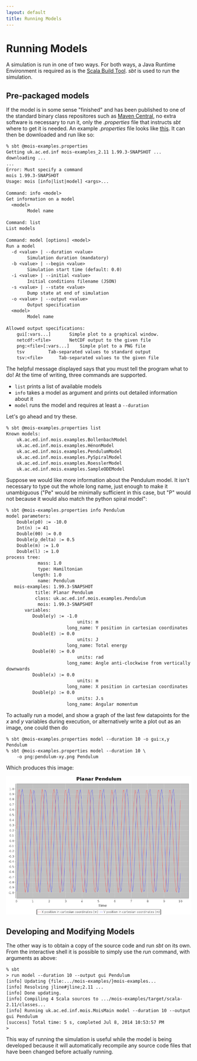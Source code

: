 ```yaml
---
layout: default
title: Running Models
---
```


Running Models
==============

A simulation is run in one of two ways. For both ways, a Java Runtime
Environment is required as is the 
[Scala Build Tool](http://www.scala-sbt.org). *sbt* is used to run the
simulation.

Pre-packaged models
-------------------

If the model is in some sense "finished" and has been published to
one of the standard binary class repositores such as 
[Maven Central](http://mvnrepository.com/), no extra software is
necessary to run it, only the *.properties* file that instructs
*sbt* where to get it is needed. An example *.properties* file
looks like
[this](https://github.com/edinburgh-rbm/mois-examples/blob/master/examples/mois-examples.properties).
It can then be downloaded and run like so:

~~~~~
% sbt @mois-examples.properties
Getting uk.ac.ed.inf mois-examples_2.11 1.99.3-SNAPSHOT ...
downloading ...
...
Error: Must specify a command
mois 1.99.3-SNAPSHOT
Usage: mois [info|list|model] <args>...

Command: info <model>
Get information on a model
  <model>
        Model name

Command: list
List models

Command: model [options] <model>
Run a model
  -d <value> | --duration <value>
        Simulation duration (mandatory)
  -b <value> | --begin <value>
        Simulation start time (default: 0.0)
  -i <value> | --initial <value>
        Initial conditions filename (JSON)
  -s <value> | --state <value>
        Dump state at end of simulation
  -o <value> | --output <value>
        Output specification
  <model>
        Model name

Allowed output specifications:
	gui[:vars...]		Simple plot to a graphical window.
	netcdf:<file>		NetCDF output to the given file
	png:<file>[:vars...]	Simple plot to a PNG file
	tsv			Tab-separated values to standard output
	tsv:<file>		Tab-separated values to the given file
~~~~~

The helpful message displayed says that you must tell the program what
to do! At the time of writing, three commands are supported.

   * `list` prints a list of available models
   * `info` takes a model as argument and prints out detailed
     information about it
   * `model` runs the model and requires at least a `--duration`

Let's go ahead and try these.

~~~~~
% sbt @mois-examples.properties list
Known models:
	uk.ac.ed.inf.mois.examples.BollenbachModel
	uk.ac.ed.inf.mois.examples.HénonModel
	uk.ac.ed.inf.mois.examples.PendulumModel
	uk.ac.ed.inf.mois.examples.PySpiralModel
	uk.ac.ed.inf.mois.examples.RoesslerModel
	uk.ac.ed.inf.mois.examples.SampleODEModel
~~~~~

Suppose we would like more information about the Pendulum model. It
isn't necessary to type out the whole long name, just enough to make
it unambiguous ("Pe" would be minimally sufficient in this case, but
"P" would not because it would also match the python spiral model":

~~~~~
% sbt @mois-examples.properties info Pendulum
model parameters:
    Double(p0) := -10.0
    Int(n) := 41
    Double(θ0) := 0.0
    Double(p_delta) := 0.5
    Double(m) := 1.0
    Double(l) := 1.0
process tree:
            mass: 1.0
            type: Hamiltonian
          length: 1.0
            name: Pendulum
   mois-examples: 1.99.3-SNAPSHOT
           title: Planar Pendulum
           class: uk.ac.ed.inf.mois.examples.Pendulum
            mois: 1.99.3-SNAPSHOT
       variables:
          Double(y) := -1.0
                           units: m
                       long_name: Y position in cartesian coordinates
          Double(E) := 0.0
                           units: J
                       long_name: Total energy
          Double(θ) := 0.0
                           units: rad
                       long_name: Angle anti-clockwise from vertically downwards
          Double(x) := 0.0
                           units: m
                       long_name: X position in cartesian coordinates
          Double(p) := 0.0
                           units: J.s
                       long_name: Angular momentum
~~~~~


To actually run a model, and show a graph of the last few datapoints
for the *x* and *y* variables during execution, or alternatively write
a plot out as an image, one could then do

~~~~~
% sbt @mois-examples.properties model --duration 10 -o gui:x,y Pendulum
% sbt @mois-examples.properties model --duration 10 \
    -o png:pendulum-xy.png Pendulum
~~~~~

Which produces this image:

![Pendulum X+Y vs Time Plot](pendulum-xy.png)

Developing and Modifying Models
-------------------------------

The other way is to obtain a copy of the source code and run *sbt* on
its own. From the interactive shell it is possible to simply use the
*run* command, with arguments as above:

~~~~~
% sbt 
> run model --duration 10 --output gui Pendulum
[info] Updating {file:.../mois-examples/}mois-examples...
[info] Resolving jline#jline;2.11 ...
[info] Done updating.
[info] Compiling 4 Scala sources to .../mois-examples/target/scala-2.11/classes...
[info] Running uk.ac.ed.inf.mois.MoisMain model --duration 10 --output gui Pendulum
[success] Total time: 5 s, completed Jul 8, 2014 10:53:57 PM
>
~~~~~

This way of running the simulation is useful while the model is being
developed because it will automatically recompile any source code
files that have been changed before actually running. 
